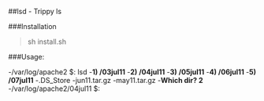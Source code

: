 ##lsd - Trippy ls

###Installation

> sh install.sh

###Usage:

-/var/log/apache2 $: lsd
-**1) /03jul11**
-**2) /04jul11**
-**3) /05jul11**
-**4) /06jul11**
-**5) /07jul11**
-.DS_Store
-jun11.tar.gz
-may11.tar.gz
-**Which dir? 2**
-/var/log/apache2/04jul11 $:
